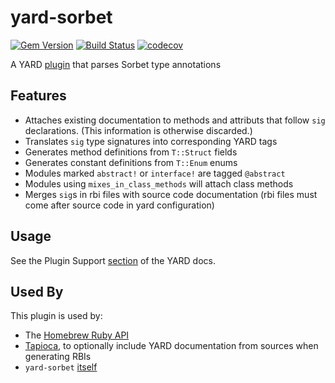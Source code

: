 # yard-sorbet
[![Gem Version](https://badge.fury.io/rb/yard-sorbet.svg)](https://badge.fury.io/rb/yard-sorbet)
[![Build Status](https://github.com/dduugg/yard-sorbet/actions/workflows/ruby.yml/badge.svg)](https://github.com/dduugg/yard-sorbet/actions/workflows/ruby.yml)
[![codecov](https://codecov.io/gh/dduugg/yard-sorbet/branch/master/graph/badge.svg)](https://codecov.io/gh/dduugg/yard-sorbet)

A YARD [plugin](https://rubydoc.info/gems/yard/file/docs/GettingStarted.md#Plugin_Support) that parses Sorbet type annotations

## Features
- Attaches existing documentation to methods and attributs that follow `sig` declarations. (This information is otherwise discarded.)
- Translates `sig` type signatures into corresponding YARD tags
- Generates method definitions from `T::Struct` fields
- Generates constant definitions from `T::Enum` enums
- Modules marked `abstract!` or `interface!` are tagged `@abstract`
- Modules using `mixes_in_class_methods` will attach class methods
- Merges `sig`s in rbi files with source code documentation (rbi files must come after source code in yard configuration)

## Usage

See the Plugin Support [section](https://rubydoc.info/gems/yard/file/docs/GettingStarted.md#plugin-support) of the YARD docs.

## Used By

This plugin is used by:
- The [Homebrew Ruby API](https://rubydoc.brew.sh/index.html)
- [Tapioca](https://github.com/Shopify/tapioca), to optionally include YARD documentation from sources when generating RBIs
- `yard-sorbet` [itself](https://dduugg.github.io/yard-sorbet/)
